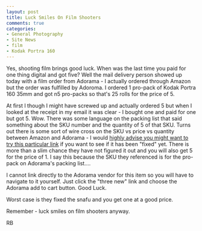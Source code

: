```yaml
---
layout: post
title: Luck Smiles On Film Shooters
comments: true
categories:
- General Photography
- Site News
- film
- Kodak Portra 160
---
```

Yes, shooting film brings good luck. When was the last time you paid for one thing digital and got five? Well the mail delivery person showed up today with a film order from Adorama - I actually ordered through Amazon but the order was fulfilled by Adoroma. I ordered 1 pro-pack of Kodak Portra 160 35mm and got n5 pro-packs so that's 25 rolls for the price of 5.

At first I though I might have screwed up and actually ordered 5 but when I looked at the receipt in my email it was clear - I bought one and paid for one but got 5. Wow. There was some language on the packing list that said something about the SKU number and the quantity of 5 of that SKU. Turns out there is some sort of wire cross on the SKU vs price vs quantity between Amazon and Adorama - I would <a href="http://www.amazon.com/gp/product/B000LM6UJC/ref=as_li_ss_tl?ie=UTF8&amp;tag=rbde-20&amp;linkCode=as2&amp;camp=217145&amp;creative=399373&amp;creativeASIN=B000LM6UJC">highly advise you might want to try this particular link</a> if you want to see if it has been "fixed" yet. There is more than a slim chance they have not figured it out and you will also get 5 for the price of 1. I say this because the SKU they referenced is for the pro-pack on Adorama's packing list....

I cannot link directly to the Adorama vendor for this item so you will have to navigate to it yourself. Just click the "three new" link and choose the Adorama add to cart button. Good Luck.

Worst case is they fixed the snafu and you get one at a good price.

Remember - luck smiles on film shooters anyway.

RB